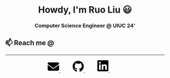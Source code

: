 <h1 align="center"> Howdy, I'm Ruo Liu 😃 </h1>

<h3 align="center"> Computer Science Engineer @ UIUC 24'</h3>
<h2>📫 Reach me @</h2>
<hr>
<div align="center">
    <a href="mailto:ruoliu2@illinois.edu" target="_blank">
        <picture>
            <source media="(prefers-color-scheme: dark)" srcset="icons/envelope-dark.svg">
            <source media="(prefers-color-scheme: light)" srcset="icons/envelope-solid.svg">
            <img alt="" src="icons/envelope-solid.svg" style="width:7%;"> 
        </picture>
    </a>
    <img width="7%" />
    <a href="https://github.com/ruoliu2" target="_blank">
        <picture>
            <source media="(prefers-color-scheme: dark)" srcset="icons/github-dark.svg">
            <source media="(prefers-color-scheme: light)" srcset="icons/github.svg">
            <img alt="" src="icons/github.svg" style="width:7%;">
        </picture>
    </a>
    <img width="7%" />
    <a href="https://www.linkedin.com/in/ruo-liu/" target="_blank">
        <picture>
            <source media="(prefers-color-scheme: dark)" srcset="icons/linkedin-dark.svg">
            <source media="(prefers-color-scheme: light)" srcset="icons/linkedin.svg">
            <img alt="" src="icons/linkedin.svg" style="width:7%;">
        </picture>
    </a>
    <img width="7%" />
    <a href="https://ruoliu.netlify.app" target="_blank">
        <picture>
            <source media="(prefers-color-scheme: dark)" srcset="icons/page-dark.svg">
            <source media="(prefers-color-scheme: light)" srcset="icons/page-solid.svg">
            <img alt="" src="icons/page-solid.svg" style="width:7%;">
        </picture>
    </a>
</div>
